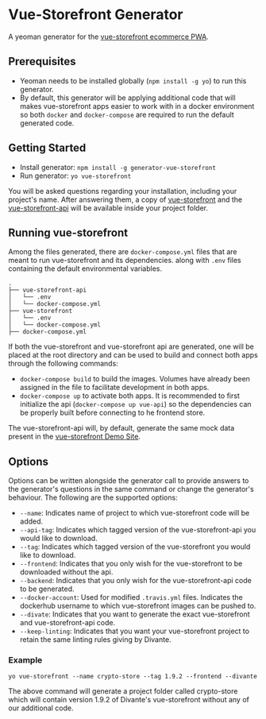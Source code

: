 # Vue-Storefront Generator
A yeoman generator for the [vue-storefront ecommerce PWA](https://github.com/DivanteLtd/vue-storefront).

## Prerequisites
- Yeoman needs to be installed globally (`npm install -g yo`) to run this generator.
- By default, this generator will be applying additional code that will makes vue-storefront apps easier to work with in a docker environment so both `docker` and `docker-compose` are required to run the default generated code.

## Getting Started
- Install generator: `npm install -g generator-vue-storefront`
- Run generator: `yo vue-storefront`

You will be asked questions regarding your installation, including your project's name. After answering them, a copy of   [vue-storefront](https://github.com/DivanteLtd/vue-storefront) and the [vue-storefront-api](https://github.com/DivanteLtd/vue-storefront-api) will be available inside your project folder.

## Running vue-storefront
Among the files generated, there are `docker-compose.yml` files that are meant to run vue-storefront and its dependencies. along with `.env` files containing the default environmental variables.

```
.
├── vue-storefront-api
│   └── .env
│   └── docker-compose.yml
├── vue-storefront
│   └── .env
│   └── docker-compose.yml
├── docker-compose.yml

```

If both the vue-storefront and vue-storefront api are generated, one will be placed at the root directory and can be used to build and connect both apps through the following commands:

- `docker-compose build` to build the images. Volumes have already been assigned in the file to facilitate development in both apps.
- `docker-compose up` to activate both apps. It is recommended to first initialize the api (`docker-compose up vue-api`) so the dependencies can be properly built before connecting to he frontend store.

The vue-storefront-api will, by default, generate the same mock data present in the [vue-storefront Demo Site](https://demo.vuestorefront.io/).

## Options
Options can be written alongside the generator call to provide answers to the generator's questions in the same command or change the generator's behaviour. The following are the supported options:

- `--name`: Indicates name of project to which vue-storefront code will be added.
- `--api-tag`: Indicates which tagged version of the vue-storefront-api you would like to download.
- `--tag`: Indicates which tagged version of the vue-storefront you would like to download.
- `--frontend`: Indicates that you only wish for the vue-storefront to be downloaded without the api.
-  `--backend`: Indicates that you only wish for the vue-storefront-api code to be generated.
- `--docker-account`: Used for modified `.travis.yml` files. Indicates the dockerhub username to which vue-storefront images can be pushed to.
- `--divate`: Indicates that you want to generate the exact vue-storefront and vue-storefront-api code.
- `--keep-linting`: Indicates that you want your vue-storefront project to retain the same linting rules giving by Divante.


### Example

```
yo vue-storefront --name crypto-store --tag 1.9.2 --frontend --divante 
```

The above command will generate a project folder called crypto-store which will contain version 1.9.2 of Divante's vue-storefront without any of our additional code.
